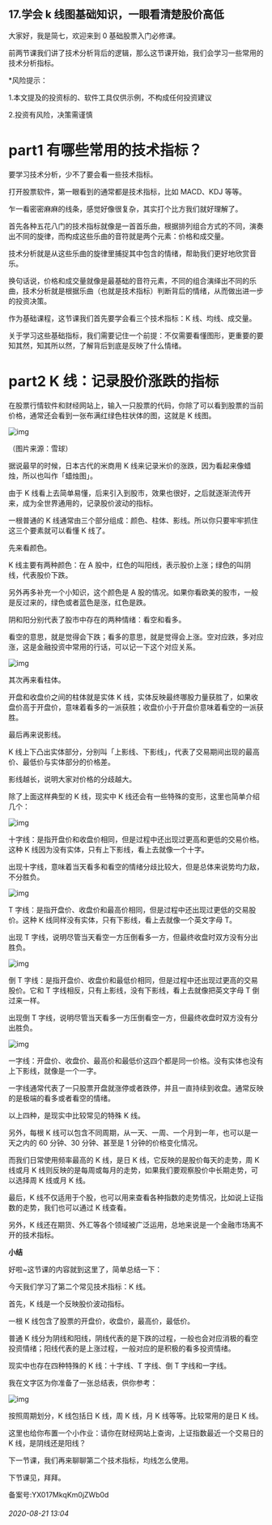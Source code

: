 ## 17.学会 k 线图基础知识，一眼看清楚股价高低
大家好，我是简七，欢迎来到 0 基础股票入门必修课。


前两节课我们讲了技术分析背后的逻辑，那么这节课开始，我们会学习一些常用的技术分析指标。 


\*风险提示：


1.本文提及的投资标的、软件工具仅供示例，不构成任何投资建议


2.投资有风险，决策需谨慎


**part1 有哪些常用的技术指标？**
=====================


要学习技术分析，少不了要会看一些技术指标。


打开股票软件，第一眼看到的通常都是技术指标，比如 MACD、KDJ 等等。


乍一看密密麻麻的线条，感觉好像很复杂，其实打个比方我们就好理解了。


首先各种五花八门的技术指标就像是一首首乐曲，根据排列组合方式的不同，演奏出不同的旋律，而构成这些乐曲的音符就是两个元素：价格和成交量。


技术分析就是从这些乐曲的旋律里捕捉其中包含的情绪，帮助我们更好地欣赏音乐。


换句话说，价格和成交量就像是最基础的音符元素，不同的组合演绎出不同的乐曲，技术分析就是根据乐曲（也就是技术指标）判断背后的情绪，从而做出进一步的投资决策。


作为基础课程，这节课我们首先要学会看三个技术指标：K 线、均线、成交量。


关于学习这些基础指标，我们需要记住一个前提：不仅需要看懂图形，更重要的要知其然，知其所以然，了解背后到底是反映了什么情绪。


part2 K 线：记录股价涨跌的指标
===================


在股票行情软件和财经网站上，输入一只股票的代码，你除了可以看到股票的当前价格，通常还会看到一张布满红绿色柱状体的图，这就是 K 线图。


![img](https://pic4.zhimg.com/v2-da2837fff075d2ac1af5fb21088a1949.webp)

（图片来源：雪球）


据说最早的时候，日本古代的米商用 K 线来记录米价的涨跌，因为看起来像蜡烛，所以也叫作「蜡烛图」。


由于 K 线看上去简单易懂，后来引入到股市，效果也很好，之后就逐渐流传开来，成为全世界通用的，记录股价波动的指标。


一根普通的 K 线通常由三个部分组成：颜色、柱体、影线。所以你只要牢牢抓住这三个要素就可以看懂 K 线了。


先来看颜色。


K 线主要有两种颜色：在 A 股中，红色的叫阳线，表示股价上涨；绿色的叫阴线，代表股价下跌。


另外再多补充一个小知识，这个颜色是 A 股的情况。如果你看欧美的股市，一般是反过来的，绿色或者蓝色是涨，红色是跌。


阴和阳分别代表了股市中存在的两种情绪：看空和看多。


看空的意思，就是觉得会下跌；看多的意思，就是觉得会上涨。空对应跌，多对应涨，这是金融投资中常用的行话，可以记一下这个对应关系。


![img](https://pic2.zhimg.com/v2-002aa49bc85238939aedff2b8b9f527a.webp)

其次再来看柱体。


开盘和收盘价之间的柱体就是实体 K 线，实体反映最终哪股力量获胜了，如果收盘价高于开盘价，意味着看多的一派获胜；收盘价小于开盘价意味着看空的一派获胜。


最后再来说影线。


K 线上下凸出实体部分，分别叫「上影线、下影线」，代表了交易期间出现的最高价、最低价与实体部分的价格差。


影线越长，说明大家对价格的分歧越大。


除了上面这样典型的 K 线，现实中 K 线还会有一些特殊的变形，这里也简单介绍几个：


![img](https://pic3.zhimg.com/v2-be5f1d8c1a8cc25fa3884d91f2d889ea.webp)

十字线：是指开盘价和收盘价相同，但是过程中还出现过更高和更低的交易价格。这种 K 线因为没有实体，只有上下影线，看上去就像一个十字。


出现十字线，意味着当天看多和看空的情绪分歧比较大，但是总体来说势均力敌，不分胜负。


![img](https://pic3.zhimg.com/v2-d3a3bc70a76c5e1312c6ce660894c4eb.webp)

T 字线：是指开盘价、收盘价和最高价相同，但是过程中还出现过更低的交易股价。这种 K 线同样没有实体，只有下影线，看上去就像一个英文字母 T。


出现 T 字线，说明尽管当天看空一方压倒看多一方，但最终收盘时双方没有分出胜负。


![img](https://pic4.zhimg.com/v2-7254aa599d4c6fb912d6d6d4f4811d2d.webp)

倒 T 字线：是指开盘价、收盘价和最低价相同，但是过程中还出现过更高的交易股价。它和 T 字线相反，只有上影线，没有下影线，看上去就像把英文字母 T 倒过来一样。


出现倒 T 字线，说明尽管当天看多一方压倒看空一方，但最终收盘时双方没有分出胜负。


![img](https://pic2.zhimg.com/v2-7b2ca0cef7667b0adb08d643bef98a54.webp)

一字线：开盘价、收盘价、最高价和最低价这四个都是同一价格。没有实体也没有上下影线，就像是一个一字。


一字线通常代表了一只股票开盘就涨停或者跌停，并且一直持续到收盘。通常反映的是极端的看多或者看空的情绪。


以上四种，是现实中比较常见的特殊 K 线。


另外，每根 K 线可以包含不同周期，从一天、一周、一个月到一年，也可以是一天之内的 60 分钟、30 分钟、甚至是 1 分钟的价格变化情况。


而我们日常使用频率最高的 K 线，是日 K 线，它反映的是股价每天的走势，周 K 线或月 K 线则反映的是每周或每月的走势，如果我们要观察股价中长期走势，可以选择周 K 线或月 K 线。


最后，K 线不仅适用于个股，也可以用来查看各种指数的走势情况，比如说上证指数的走势，我们也可以通过 K 线查看。


另外，K 线还在期货、外汇等各个领域被广泛运用，总地来说是一个金融市场离不开的技术指标。


**小结**


好啦~这节课的内容就到这里了，简单总结一下：


今天我们学习了第二个常见技术指标：K 线。


首先，K 线是一个反映股价波动指标。


一根 K 线包含了股票的开盘价，收盘价，最高价，最低价。


普通 K 线分为阴线和阳线，阴线代表的是下跌的过程，一般也会对应消极的看空投资情绪；阳线代表的是上涨过程，一般对应的是积极的看多投资情绪。


现实中也存在四种特殊的 K 线：十字线、T 字线、倒 T 字线和一字线。


我在文字区为你准备了一张总结表，供你参考：


![img](https://pic3.zhimg.com/v2-21dd50b71daf714b41f06f110ffafd2e.webp)

按照周期划分，K 线包括日 K 线，周 K 线，月 K 线等等。比较常用的是日 K 线。


这里也给你布置一个小作业：请你在财经网站上查询，上证指数最近一个交易日的 K 线，是阴线还是阳线？


下一节课，我们再来聊聊第二个技术指标，均线怎么使用。


下节课见，拜拜。


备案号:YX017MkqKm0jZWb0d


###### 2020-08-21 13:04
